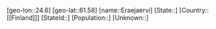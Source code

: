 ﻿---
location: [61.58,24.6]
type: City
tags:
- geo/City


SpocWebEntityId: 30060
isDeleted: false
confidential: public

---
[geo-lon::24.6]
[geo-lat::61.58]
[name::Eraejaervi]
[State::]
[Country::[[Finland]]]
[StateId::]
[Population::]
[Unknown::]

